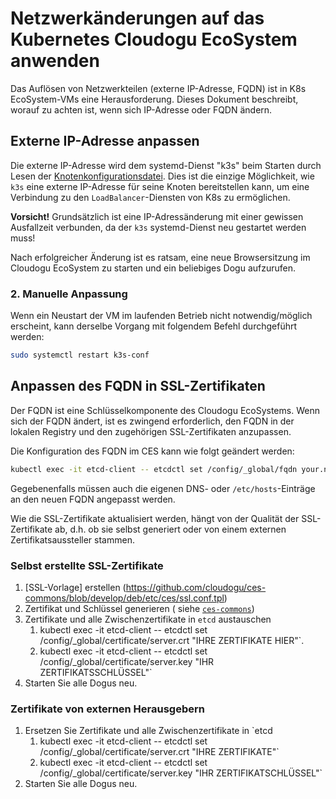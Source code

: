 # Netzwerkänderungen auf das Kubernetes Cloudogu EcoSystem anwenden

Das Auflösen von Netzwerkteilen (externe IP-Adresse, FQDN) ist in K8s EcoSystem-VMs eine Herausforderung.
Dieses Dokument beschreibt, worauf zu achten ist, wenn sich IP-Adresse oder FQDN ändern.

## Externe IP-Adresse anpassen

Die externe IP-Adresse wird dem systemd-Dienst "k3s" beim Starten durch Lesen der
[Knotenkonfigurationsdatei](configuring_main_and_worker_nodes_de.md). Dies ist die einzige Möglichkeit, wie `k3s`
eine externe IP-Adresse für seine Knoten bereitstellen kann, um eine Verbindung zu den `LoadBalancer`-Diensten von K8s zu
ermöglichen.

**Vorsicht!**
Grundsätzlich ist eine IP-Adressänderung mit einer gewissen Ausfallzeit verbunden, da der `k3s` systemd-Dienst neu
gestartet werden muss!

Nach erfolgreicher Änderung ist es ratsam, eine neue Browsersitzung im Cloudogu EcoSystem zu starten und ein
beliebiges Dogu aufzurufen.

### 2. Manuelle Anpassung

Wenn ein Neustart der VM im laufenden Betrieb nicht notwendig/möglich erscheint, kann derselbe Vorgang mit folgendem
Befehl durchgeführt werden:

```bash
sudo systemctl restart k3s-conf
```

## Anpassen des FQDN in SSL-Zertifikaten

Der FQDN ist eine Schlüsselkomponente des Cloudogu EcoSystems. Wenn sich der FQDN ändert, ist es zwingend erforderlich,
den FQDN in der lokalen Registry und den zugehörigen SSL-Zertifikaten anzupassen.

Die Konfiguration des FQDN im CES kann wie folgt geändert werden:

```bash
kubectl exec -it etcd-client -- etcdctl set /config/_global/fqdn your.new.fqdn
```

Gegebenenfalls müssen auch die eigenen DNS- oder `/etc/hosts`-Einträge an den neuen FQDN angepasst werden.

Wie die SSL-Zertifikate aktualisiert werden, hängt von der Qualität der SSL-Zertifikate ab, d.h. ob sie selbst
generiert oder von einem externen Zertifikatsaussteller stammen.

### Selbst erstellte SSL-Zertifikate

1. [SSL-Vorlage] erstellen (https://github.com/cloudogu/ces-commons/blob/develop/deb/etc/ces/ssl.conf.tpl)
2. Zertifikat und Schlüssel generieren (
   siehe [`ces-commons`](https://github.com/cloudogu/ces-commons/blob/develop/deb/usr/local/bin/ssl.sh))
3. Zertifikate und alle Zwischenzertifikate in `etcd` austauschen
    1. kubectl exec -it etcd-client -- etcdctl set /config/_global/certificate/server.crt "IHRE ZERTIFIKATE HIER"`.
    2. kubectl exec -it etcd-client -- etcdctl set /config/_global/certificate/server.key "IHR ZERTIFIKATSSCHLÜSSEL"`
4. Starten Sie alle Dogus neu.

### Zertifikate von externen Herausgebern

1. Ersetzen Sie Zertifikate und alle Zwischenzertifikate in `etcd
    1. kubectl exec -it etcd-client -- etcdctl set /config/_global/certificate/server.crt "IHRE ZERTIFIKATE"`
    2. kubectl exec -it etcd-client -- etcdctl set /config/_global/certificate/server.key "IHR ZERTIFIKATSCHLÜSSEL"`
2. Starten Sie alle Dogus neu.
